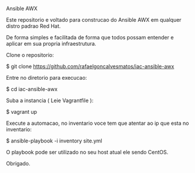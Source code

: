 Ansible AWX

Este repositorio e voltado para construcao do Ansible AWX em qualquer distro padrao Red Hat.

De forma simples e facilitada de forma que todos possam entender e aplicar em sua propria infraestrutura.

Clone o repositorio:

$ git clone https://github.com/rafaelgoncalvesmatos/iac-ansible-awx

Entre no diretorio para execucao:

$ cd iac-ansible-awx

Suba a instancia ( Leie Vagrantfile ):

$ vagrant up 

Execute a automacao, no inventario voce tem que atentar ao ip que esta no inventario:

$ ansible-playbook -i inventory site.yml

O playbook pode ser utilizado no seu host atual ele sendo CentOS.

Obrigado.
